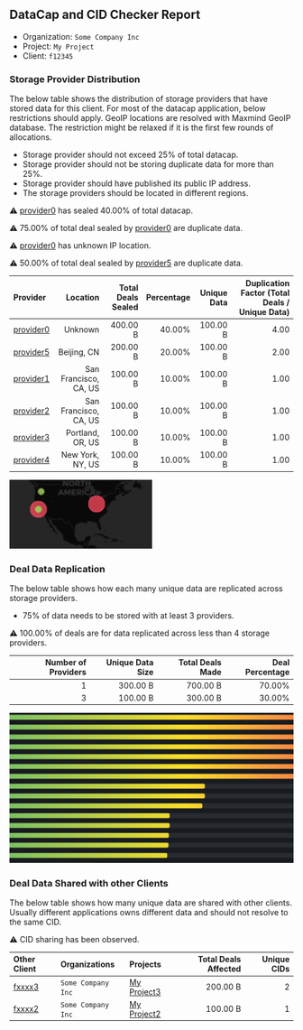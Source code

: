 ## DataCap and CID Checker Report
 - Organization: `Some Company Inc`
 - Project: `My Project`
 - Client: `f12345`
### Storage Provider Distribution
The below table shows the distribution of storage providers that have stored data for this client.
For most of the datacap application, below restrictions should apply. GeoIP locations are resolved with Maxmind GeoIP database.
The restriction might be relaxed if it is the first few rounds of allocations.
 - Storage provider should not exceed 25% of total datacap.
 - Storage provider should not be storing duplicate data for more than 25%.
 - Storage provider should have published its public IP address.
 - The storage providers should be located in different regions.

⚠️ [provider0](https://filfox.info/en/address/provider0) has sealed 40.00% of total datacap.

⚠️ 75.00% of total deal sealed by [provider0](https://filfox.info/en/address/provider0) are duplicate data.

⚠️ [provider0](https://filfox.info/en/address/provider0) has unknown IP location.

⚠️ 50.00% of total deal sealed by [provider5](https://filfox.info/en/address/provider5) are duplicate data.

| Provider                                              |              Location | Total Deals Sealed | Percentage | Unique Data | Duplication Factor (Total Deals / Unique Data) |
| :---------------------------------------------------- | --------------------: | -----------------: | ---------: | ----------: | ---------------------------------------------: |
| [provider0](https://filfox.info/en/address/provider0) |               Unknown |           400.00 B |     40.00% |    100.00 B |                                           4.00 |
| [provider5](https://filfox.info/en/address/provider5) |           Beijing, CN |           200.00 B |     20.00% |    100.00 B |                                           2.00 |
| [provider1](https://filfox.info/en/address/provider1) | San Francisco, CA, US |           100.00 B |     10.00% |    100.00 B |                                           1.00 |
| [provider2](https://filfox.info/en/address/provider2) | San Francisco, CA, US |           100.00 B |     10.00% |    100.00 B |                                           1.00 |
| [provider3](https://filfox.info/en/address/provider3) |      Portland, OR, US |           100.00 B |     10.00% |    100.00 B |                                           1.00 |
| [provider4](https://filfox.info/en/address/provider4) |      New York, NY, US |           100.00 B |     10.00% |    100.00 B |                                           1.00 |

![Provider Distribution](./provider.png)
### Deal Data Replication
The below table shows how each many unique data are replicated across storage providers.
- 75% of data needs to be stored with at least 3 providers.

⚠️ 100.00% of deals are for data replicated across less than 4 storage providers.

| Number of Providers | Unique Data Size | Total Deals Made | Deal Percentage |
| ------------------: | ---------------: | ---------------: | --------------: |
|                   1 |         300.00 B |         700.00 B |          70.00% |
|                   3 |         100.00 B |         300.00 B |          30.00% |

![Replication Distribution](./replica.png)
### Deal Data Shared with other Clients
The below table shows how many unique data are shared with other clients.
Usually different applications owns different data and should not resolve to the same CID.

⚠️ CID sharing has been observed.

| Other Client                                    | Organizations      | Projects                | Total Deals Affected | Unique CIDs |
| :---------------------------------------------- | :----------------- | :---------------------- | -------------------: | ----------: |
| [fxxxx3](https://filfox.info/en/address/fxxxx3) | `Some Company Inc` | [My Project3](test-url) |             200.00 B |           2 |
| [fxxxx2](https://filfox.info/en/address/fxxxx2) | `Some Company Inc` | [My Project2](test-url) |             100.00 B |           1 |
